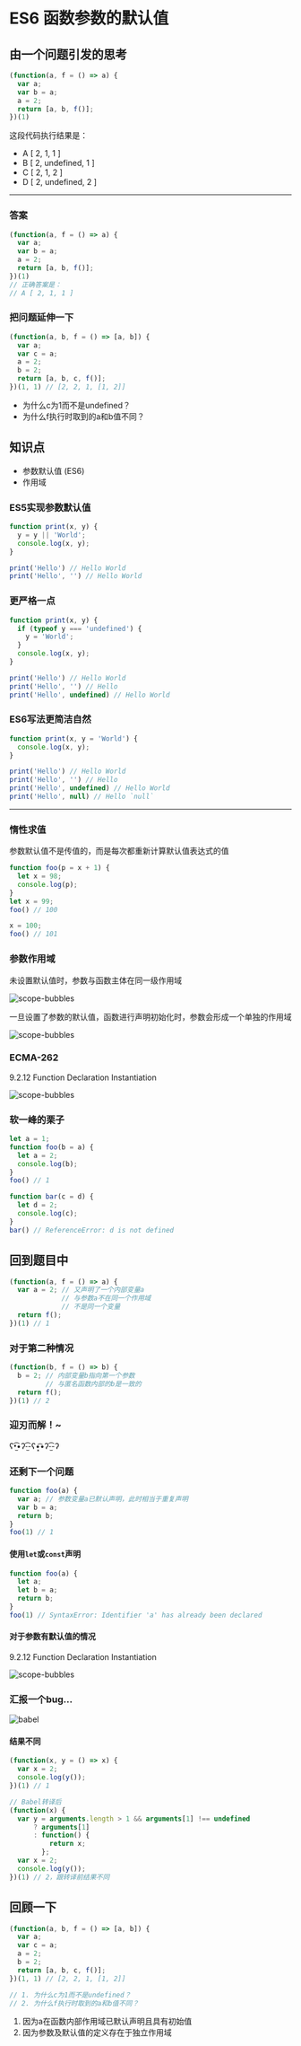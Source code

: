 # ES6 函数参数的默认值

## 由一个问题引发的思考

```js
(function(a, f = () => a) {
  var a;
  var b = a;
  a = 2;
  return [a, b, f()];
})(1)
```
这段代码执行结果是：

- A [ 2, 1, 1 ]
- B [ 2, undefined, 1 ]
- C [ 2, 1, 2 ]
- D [ 2, undefined, 2 ]

---

### 答案

```js
(function(a, f = () => a) {
  var a;
  var b = a;
  a = 2;
  return [a, b, f()];
})(1)
// 正确答案是：
// A [ 2, 1, 1 ]
```

### 把问题延伸一下

```js
(function(a, b, f = () => [a, b]) {
  var a;
  var c = a;
  a = 2;
  b = 2;
  return [a, b, c, f()];
})(1, 1) // [2, 2, 1, [1, 2]]
```
- 为什么c为1而不是undefined？
- 为什么f执行时取到的a和b值不同？

## 知识点

- 参数默认值 (ES6)
- 作用域

### ES5实现参数默认值

```js
function print(x, y) {
  y = y || 'World';
  console.log(x, y);
}

print('Hello') // Hello World
print('Hello', '') // Hello World
```

### 更严格一点

```js
function print(x, y) {
  if (typeof y === 'undefined') {
    y = 'World';
  }
  console.log(x, y);
}

print('Hello') // Hello World
print('Hello', '') // Hello
print('Hello', undefined) // Hello World
```

### ES6写法更简洁自然

```js
function print(x, y = 'World') {
  console.log(x, y);
}

print('Hello') // Hello World
print('Hello', '') // Hello
print('Hello', undefined) // Hello World
print('Hello', null) // Hello `null`
```

---

### 惰性求值

参数默认值不是传值的，而是每次都重新计算默认值表达式的值

```js
function foo(p = x + 1) {
  let x = 98;
  console.log(p);
}
let x = 99;
foo() // 100

x = 100;
foo() // 101
```

### 参数作用域

未设置默认值时，参数与函数主体在同一级作用域

![scope-bubbles](/assets/images/es6-functions/scope-bubbles-1.jpg)


一旦设置了参数的默认值，函数进行声明初始化时，参数会形成一个单独的作用域

![scope-bubbles](/assets/images/es6-functions/scope-bubbles-2.jpg)

### ECMA-262

9.2.12 Function Declaration Instantiation

![scope-bubbles](/assets/images/es6-functions/ecma262-1.jpg)

### 软一峰的栗子

```js
let a = 1;
function foo(b = a) {
  let a = 2;
  console.log(b);
}
foo() // 1

function bar(c = d) {
  let d = 2;
  console.log(c);
}
bar() // ReferenceError: d is not defined
```

## 回到题目中

```js
(function(a, f = () => a) {
  var a = 2; // 又声明了一个内部变量a
             // 与参数a不在同一个作用域
             // 不是同一个变量
  return f();
})(1) // 1
```

### 对于第二种情况

```js
(function(b, f = () => b) {
  b = 2; // 内部变量b指向第一个参数
         // 与匿名函数内部的b是一致的
  return f();
})(1) // 2
```

### 迎刃而解！~

ʕ•̫͡•ʔ-̫͡-ʕ•͓͡•ʔ-̫͡-ʔ

### 还剩下一个问题

```js
function foo(a) {
  var a; // 参数变量a已默认声明，此时相当于重复声明
  var b = a;
  return b;
}
foo(1) // 1
```

#### 使用`let`或`const`声明

```js
function foo(a) {
  let a;
  let b = a;
  return b;
}
foo(1) // SyntaxError: Identifier 'a' has already been declared
```

#### 对于参数有默认值的情况

9.2.12 Function Declaration Instantiation

![scope-bubbles](/assets/images/es6-functions/ecma262-2.jpg)

### 汇报一个bug...

![babel](/assets/images/es6-functions/babel-1.jpg)

#### 结果不同

```js
(function(x, y = () => x) {
  var x = 2;
  console.log(y());
})(1) // 1

// Babel转译后
(function(x) {
  var y = arguments.length > 1 && arguments[1] !== undefined
      ? arguments[1]
      : function() {
          return x;
        };
  var x = 2;
  console.log(y());
})(1) // 2，跟转译前结果不同
```

## 回顾一下

```js
(function(a, b, f = () => [a, b]) {
  var a;
  var c = a;
  a = 2;
  b = 2;
  return [a, b, c, f()];
})(1, 1) // [2, 2, 1, [1, 2]]

// 1. 为什么c为1而不是undefined？
// 2. 为什么f执行时取到的a和b值不同？
```
1. 因为a在函数内部作用域已默认声明且具有初始值
2. 因为参数及默认值的定义存在于独立作用域